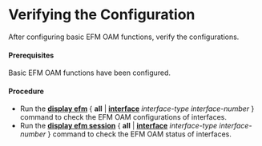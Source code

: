 Verifying the Configuration
===========================

After configuring basic EFM OAM functions, verify the configurations.

#### Prerequisites

Basic EFM OAM functions have been configured.


#### Procedure

* Run the [**display efm**](cmdqueryname=display+efm) { **all** | [**interface**](cmdqueryname=interface) *interface-type interface-number* } command to check the EFM OAM configurations of interfaces.
* Run the [**display efm session**](cmdqueryname=display+efm+session) { **all** | [**interface**](cmdqueryname=interface) *interface-type interface-number* } command to check the EFM OAM status of interfaces.